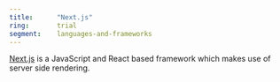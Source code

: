 ```yaml
---
title:      "Next.js"
ring:       trial
segment:    languages-and-frameworks
---
```


[Next.js](https://nextjs.org/) is a JavaScript and React based framework which makes use of server side rendering.
